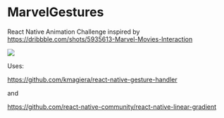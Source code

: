 # MarvelGestures
React Native Animation Challenge inspired by https://dribbble.com/shots/5935613-Marvel-Movies-Interaction

![](https://media.giphy.com/media/1jWcs0BH7nclZ1uq6v/giphy.gif)

Uses:

https://github.com/kmagiera/react-native-gesture-handler

and

https://github.com/react-native-community/react-native-linear-gradient
